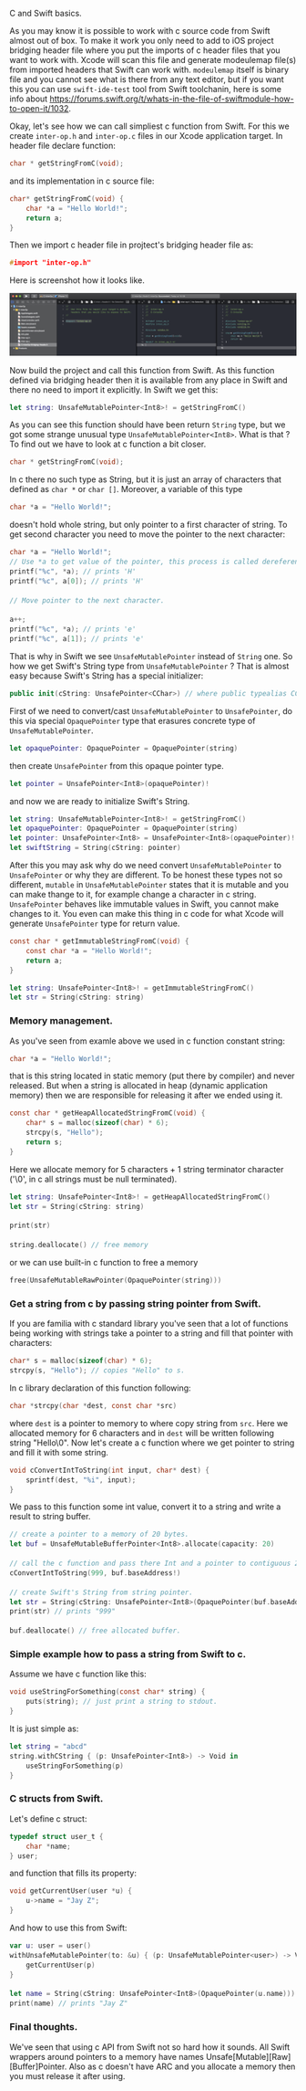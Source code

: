 C and Swift basics.

As you may know it is possible to work with c source code from Swift almost out of box. To make it work you only need to add to iOS project bridging header file where you put the imports of c header files that you want to work with. Xcode will scan this file and generate modeulemap file(s) from imported headers that Swift can work with. `modeulemap` itself is binary file and you cannot see what is there from any text editor, but if you want this you can use `swift-ide-test` tool from Swift toolchanin, here is some info about https://forums.swift.org/t/whats-in-the-file-of-swiftmodule-how-to-open-it/1032.

Okay, let's see how we can call simpliest c function from Swift. For this we create `inter-op.h` and `inter-op.c` files in our Xcode application target. In header file declare function:

```c
char * getStringFromC(void);
```

and its implementation in c source file:

```c
char* getStringFromC(void) {
    char *a = "Hello World!";
    return a;
}
```

Then we import c header file in projtect's bridging header file as:

```c
#import "inter-op.h"
```

Here is screenshot how it looks like.

<img src="001.png"/>

Now build the project and call this function from Swift. As this function defined via bridging header then it is available from any place in Swift and there no need to import it explicitly. In Swift we get this:

```swift
let string: UnsafeMutablePointer<Int8>! = getStringFromC()
```

As you can see this function should have been return `String` type, but we got some strange unusual type `UnsafeMutablePointer<Int8>`. What is that ? To find out we have to look at c function a bit closer.

```c
char * getStringFromC(void);
```

In c there no such type as String, but it is just an array of characters that defined as `char *` or `char []`. Moreover, a variable of this type

```c
char *a = "Hello World!";
```

doesn't hold whole string, but only pointer to a first character of string. To get second character you need to move the pointer to the next character:

```c
char *a = "Hello World!";
// Use *a to get value of the pointer, this process is called dereference.
printf("%c", *a); // prints 'H'
printf("%c", a[0]); // prints 'H'

// Move pointer to the next character.

a++;
printf("%c", *a); // prints 'e'
printf("%c", a[1]); // prints 'e'
```

That is why in Swift we see `UnsafeMutablePointer` instead of `String` one. So how we get Swift's String type from `UnsafeMutablePointer` ? That is almost easy because Swift's String has a special initializer:

```swift
public init(cString: UnsafePointer<CChar>) // where public typealias CChar = Int8
```

First of we need to convert/cast `UnsafeMutablePointer` to `UnsafePointer`, do this via special `OpaquePointer` type that erasures concrete type of `UnsafeMutablePointer`.

```swift
let opaquePointer: OpaquePointer = OpaquePointer(string)
```

then create `UnsafePointer` from this opaque pointer type.

```swift
let pointer = UnsafePointer<Int8>(opaquePointer)!
```

and now we are ready to initialize Swift's String.

```swift
let string: UnsafeMutablePointer<Int8>! = getStringFromC()
let opaquePointer: OpaquePointer = OpaquePointer(string)
let pointer: UnsafePointer<Int8> = UnsafePointer<Int8>(opaquePointer)!        
let swiftString = String(cString: pointer)
```

After this you may ask why do we need convert `UnsafeMutablePointer` to `UnsafePointer` or why they are different. To be honest these types not so different, `mutable` in `UnsafeMutablePointer` states that it is mutable and you can make thange to it, for example change a character in c string. `UnsafePointer` behaves like immutable values in Swift, you cannot make changes to it. You even can make this thing in c code for what Xcode will generate `UnsafePointer` type for return value.

```c
const char * getImmutableStringFromC(void) {
    const char *a = "Hello World!";
    return a;
}
```

```swift
let string: UnsafePointer<Int8>! = getImmutableStringFromC()
let str = String(cString: string)
```

### Memory management.

As you've seen from examle above we used in c function constant string:

```c
char *a = "Hello World!";
```

that is this string located in static memory (put there by compiler) and never released. But when a string is allocated in heap (dynamic application memory) then we are responsible for releasing it after we ended using it.

```c
const char * getHeapAllocatedStringFromC(void) {
    char* s = malloc(sizeof(char) * 6);
    strcpy(s, "Hello");
    return s;
}
```

Here we allocate memory for 5 characters + 1 string terminator character ('\0', in c all strings must be null terminated).

```swift
let string: UnsafePointer<Int8>! = getHeapAllocatedStringFromC()
let str = String(cString: string)

print(str)

string.deallocate() // free memory
```

or we can use built-in c function to free a memory

```swift
free(UnsafeMutableRawPointer(OpaquePointer(string)))
```

### Get a string from c by passing string pointer from Swift.

If you are familia with c standard library you've seen that a lot of functions being working with strings take a pointer to a string and fill that pointer with characters:

```c
char* s = malloc(sizeof(char) * 6);
strcpy(s, "Hello"); // copies "Hello" to s.
```

In c library declaration of this function following:

```c
char *strcpy(char *dest, const char *src)
```

where `dest` is a pointer to memory to where copy string from `src`. Here we allocated memory for 6 characters and in `dest` will be written following string "Hello\0". Now let's create a c function where we get pointer to string and fill it with some string.

```c
void cConvertIntToString(int input, char* dest) {
    sprintf(dest, "%i", input);
}
```

We pass to this function some int value, convert it to a string and write a result to string buffer.

```swift
// create a pointer to a memory of 20 bytes.
let buf = UnsafeMutableBufferPointer<Int8>.allocate(capacity: 20)

// call the c function and pass there Int and a pointer to contiguous 20 bytes memory block.
cConvertIntToString(999, buf.baseAddress!)

// create Swift's String from string pointer.
let str = String(cString: UnsafePointer<Int8>(OpaquePointer(buf.baseAddress!)))
print(str) // prints "999"

buf.deallocate() // free allocated buffer.
```

### Simple example how to pass a string from Swift to c.

Assume we have c function like this:

```c
void useStringForSomething(const char* string) {
    puts(string); // just print a string to stdout.
}
```

It is just simple as:

```swift
let string = "abcd"
string.withCString { (p: UnsafePointer<Int8>) -> Void in
    useStringForSomething(p)
}
```

### C structs from Swift.

Let's define c struct:

```c
typedef struct user_t {
    char *name;
} user;
```

and function that fills its property:

```c
void getCurrentUser(user *u) {
    u->name = "Jay Z";
}
```
And how to use this from Swift:

```swift
var u: user = user()
withUnsafeMutablePointer(to: &u) { (p: UnsafeMutablePointer<user>) -> Void in
    getCurrentUser(p)
}

let name = String(cString: UnsafePointer<Int8>(OpaquePointer(u.name)))
print(name) // prints "Jay Z"
```

### Final thoughts.

We've seen that using c API from Swift not so hard how it sounds. All Swift wrappers around pointers to a memory have names Unsafe[Mutable][Raw][Buffer]Pointer. Also as c doesn't have ARC and you allocate a memory then you must release it after using.
